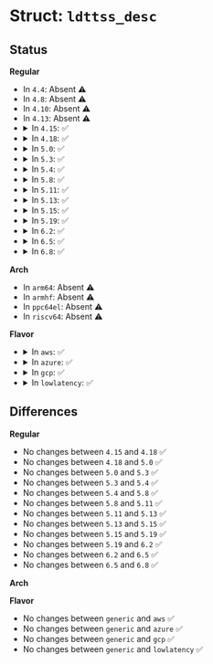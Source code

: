# Struct: <code>ldttss_desc</code>

## Status
<b>Regular</b>
<ul>
<li>
In <code>4.4</code>: Absent ⚠️
</li>
<li>
In <code>4.8</code>: Absent ⚠️
</li>
<li>
In <code>4.10</code>: Absent ⚠️
</li>
<li>
In <code>4.13</code>: Absent ⚠️
</li>
<li>
<details>
<summary>In <code>4.15</code>: ✅</summary>

```c
struct ldttss_desc {
    u16 limit0;
    u16 base0;
    u16 base1;
    u16 type;
    u16 dpl;
    u16 p;
    u16 limit1;
    u16 zero0;
    u16 g;
    u16 base2;
    u32 base3;
    u32 zero1;
};
```
</details>
</li>
<li>
<details>
<summary>In <code>4.18</code>: ✅</summary>

```c
struct ldttss_desc {
    u16 limit0;
    u16 base0;
    u16 base1;
    u16 type;
    u16 dpl;
    u16 p;
    u16 limit1;
    u16 zero0;
    u16 g;
    u16 base2;
    u32 base3;
    u32 zero1;
};
```
</details>
</li>
<li>
<details>
<summary>In <code>5.0</code>: ✅</summary>

```c
struct ldttss_desc {
    u16 limit0;
    u16 base0;
    u16 base1;
    u16 type;
    u16 dpl;
    u16 p;
    u16 limit1;
    u16 zero0;
    u16 g;
    u16 base2;
    u32 base3;
    u32 zero1;
};
```
</details>
</li>
<li>
<details>
<summary>In <code>5.3</code>: ✅</summary>

```c
struct ldttss_desc {
    u16 limit0;
    u16 base0;
    u16 base1;
    u16 type;
    u16 dpl;
    u16 p;
    u16 limit1;
    u16 zero0;
    u16 g;
    u16 base2;
    u32 base3;
    u32 zero1;
};
```
</details>
</li>
<li>
<details>
<summary>In <code>5.4</code>: ✅</summary>

```c
struct ldttss_desc {
    u16 limit0;
    u16 base0;
    u16 base1;
    u16 type;
    u16 dpl;
    u16 p;
    u16 limit1;
    u16 zero0;
    u16 g;
    u16 base2;
    u32 base3;
    u32 zero1;
};
```
</details>
</li>
<li>
<details>
<summary>In <code>5.8</code>: ✅</summary>

```c
struct ldttss_desc {
    u16 limit0;
    u16 base0;
    u16 base1;
    u16 type;
    u16 dpl;
    u16 p;
    u16 limit1;
    u16 zero0;
    u16 g;
    u16 base2;
    u32 base3;
    u32 zero1;
};
```
</details>
</li>
<li>
<details>
<summary>In <code>5.11</code>: ✅</summary>

```c
struct ldttss_desc {
    u16 limit0;
    u16 base0;
    u16 base1;
    u16 type;
    u16 dpl;
    u16 p;
    u16 limit1;
    u16 zero0;
    u16 g;
    u16 base2;
    u32 base3;
    u32 zero1;
};
```
</details>
</li>
<li>
<details>
<summary>In <code>5.13</code>: ✅</summary>

```c
struct ldttss_desc {
    u16 limit0;
    u16 base0;
    u16 base1;
    u16 type;
    u16 dpl;
    u16 p;
    u16 limit1;
    u16 zero0;
    u16 g;
    u16 base2;
    u32 base3;
    u32 zero1;
};
```
</details>
</li>
<li>
<details>
<summary>In <code>5.15</code>: ✅</summary>

```c
struct ldttss_desc {
    u16 limit0;
    u16 base0;
    u16 base1;
    u16 type;
    u16 dpl;
    u16 p;
    u16 limit1;
    u16 zero0;
    u16 g;
    u16 base2;
    u32 base3;
    u32 zero1;
};
```
</details>
</li>
<li>
<details>
<summary>In <code>5.19</code>: ✅</summary>

```c
struct ldttss_desc {
    u16 limit0;
    u16 base0;
    u16 base1;
    u16 type;
    u16 dpl;
    u16 p;
    u16 limit1;
    u16 zero0;
    u16 g;
    u16 base2;
    u32 base3;
    u32 zero1;
};
```
</details>
</li>
<li>
<details>
<summary>In <code>6.2</code>: ✅</summary>

```c
struct ldttss_desc {
    u16 limit0;
    u16 base0;
    u16 base1;
    u16 type;
    u16 dpl;
    u16 p;
    u16 limit1;
    u16 zero0;
    u16 g;
    u16 base2;
    u32 base3;
    u32 zero1;
};
```
</details>
</li>
<li>
<details>
<summary>In <code>6.5</code>: ✅</summary>

```c
struct ldttss_desc {
    u16 limit0;
    u16 base0;
    u16 base1;
    u16 type;
    u16 dpl;
    u16 p;
    u16 limit1;
    u16 zero0;
    u16 g;
    u16 base2;
    u32 base3;
    u32 zero1;
};
```
</details>
</li>
<li>
<details>
<summary>In <code>6.8</code>: ✅</summary>

```c
struct ldttss_desc {
    u16 limit0;
    u16 base0;
    u16 base1;
    u16 type;
    u16 dpl;
    u16 p;
    u16 limit1;
    u16 zero0;
    u16 g;
    u16 base2;
    u32 base3;
    u32 zero1;
};
```
</details>
</li>
</ul>
<b>Arch</b>
<ul>
<li>
In <code>arm64</code>: Absent ⚠️
</li>
<li>
In <code>armhf</code>: Absent ⚠️
</li>
<li>
In <code>ppc64el</code>: Absent ⚠️
</li>
<li>
In <code>riscv64</code>: Absent ⚠️
</li>
</ul>
<b>Flavor</b>
<ul>
<li>
<details>
<summary>In <code>aws</code>: ✅</summary>

```c
struct ldttss_desc {
    u16 limit0;
    u16 base0;
    u16 base1;
    u16 type;
    u16 dpl;
    u16 p;
    u16 limit1;
    u16 zero0;
    u16 g;
    u16 base2;
    u32 base3;
    u32 zero1;
};
```
</details>
</li>
<li>
<details>
<summary>In <code>azure</code>: ✅</summary>

```c
struct ldttss_desc {
    u16 limit0;
    u16 base0;
    u16 base1;
    u16 type;
    u16 dpl;
    u16 p;
    u16 limit1;
    u16 zero0;
    u16 g;
    u16 base2;
    u32 base3;
    u32 zero1;
};
```
</details>
</li>
<li>
<details>
<summary>In <code>gcp</code>: ✅</summary>

```c
struct ldttss_desc {
    u16 limit0;
    u16 base0;
    u16 base1;
    u16 type;
    u16 dpl;
    u16 p;
    u16 limit1;
    u16 zero0;
    u16 g;
    u16 base2;
    u32 base3;
    u32 zero1;
};
```
</details>
</li>
<li>
<details>
<summary>In <code>lowlatency</code>: ✅</summary>

```c
struct ldttss_desc {
    u16 limit0;
    u16 base0;
    u16 base1;
    u16 type;
    u16 dpl;
    u16 p;
    u16 limit1;
    u16 zero0;
    u16 g;
    u16 base2;
    u32 base3;
    u32 zero1;
};
```
</details>
</li>
</ul>

## Differences
<b>Regular</b>
<ul>
<li>
No changes between <code>4.15</code> and <code>4.18</code> ✅
</li>
<li>
No changes between <code>4.18</code> and <code>5.0</code> ✅
</li>
<li>
No changes between <code>5.0</code> and <code>5.3</code> ✅
</li>
<li>
No changes between <code>5.3</code> and <code>5.4</code> ✅
</li>
<li>
No changes between <code>5.4</code> and <code>5.8</code> ✅
</li>
<li>
No changes between <code>5.8</code> and <code>5.11</code> ✅
</li>
<li>
No changes between <code>5.11</code> and <code>5.13</code> ✅
</li>
<li>
No changes between <code>5.13</code> and <code>5.15</code> ✅
</li>
<li>
No changes between <code>5.15</code> and <code>5.19</code> ✅
</li>
<li>
No changes between <code>5.19</code> and <code>6.2</code> ✅
</li>
<li>
No changes between <code>6.2</code> and <code>6.5</code> ✅
</li>
<li>
No changes between <code>6.5</code> and <code>6.8</code> ✅
</li>
</ul>
<b>Arch</b>
<ul>
</ul>
<b>Flavor</b>
<ul>
<li>
No changes between <code>generic</code> and <code>aws</code> ✅
</li>
<li>
No changes between <code>generic</code> and <code>azure</code> ✅
</li>
<li>
No changes between <code>generic</code> and <code>gcp</code> ✅
</li>
<li>
No changes between <code>generic</code> and <code>lowlatency</code> ✅
</li>
</ul>
